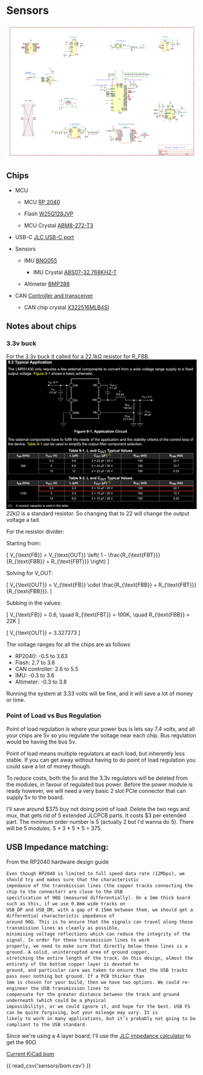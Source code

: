 # Sensors


![alt text](sensors/sch.png)

## Chips

- MCU

    - MCU [RP 2040](https://www.raspberrypi.com/products/rp2040/)

    - Flash [W25Q128JVP](https://www.winbond.com/hq/product/code-storage-flash-memory/serial-nor-flash/?__locale=en&partNo=W25Q128JV)

    - MCU Crystal [ABM8-272-T3](https://www.digikey.ca/en/products/detail/abracon-llc/ABM8-272-T3/22472366)

- USB-C [JLC USB-C port](https://jlcpcb.com/partdetail/Korean_HropartsElec-TYPE_C_31_M04/C129018)

- Sensors

    - IMU [BNO055](https://www.bosch-sensortec.com/products/smart-sensor-systems/bno055/)

        - IMU Crystal [ABS07-32.768KHZ-T](https://www.digikey.ca/en/products/detail/abracon-llc/ABS07-32-768KHZ-T/1236858)

    - Altimeter [BMP388](https://www.bosch-sensortec.com/products/environmental-sensors/pressure-sensors/bmp388/)

- CAN [Controller and transceiver](https://www.digikey.ca/en/products/detail/microchip-technology/MCP25625T-E-ML/4860099)

    - CAN chip crystal [X322516MLB4SI](https://www.lcsc.com/datasheet/lcsc_datasheet_2403291504_YXC-Crystal-Oscillators-X322516MLB4SI_C13738.pdf)

## Notes about chips

### 3.3v buck

For the 3.3v buck it called for a 22.1kΩ resistor for R_FBB. 
![alt text](sensors/1.png)
*22kΩ* is a standard resistor. So changing that to 22 will change the output voltage a tad.

For the resistor divider:

Starting from:

\[
V_{\text{FB}} = V_{\text{OUT}} \left( 1 - \frac{R_{\text{FBT}}}{R_{\text{FBB}} + R_{\text{FBT}}} \right)
\]

Solving for V_OUT:

\[
V_{\text{OUT}} = V_{\text{FB}} \cdot \frac{R_{\text{FBB}} + R_{\text{FBT}}}{R_{\text{FBB}}}.
\]

Subbing in the values:

\[
V_{\text{FB}} = 0.6, \quad R_{\text{FBT}} = 100K, \quad R_{\text{FBB}} = 22K
\]

\[
V_{\text{OUT}} = 3.327273
\]

The voltage ranges for all the chips are as follows

- RP2040: -0.5 to 3.63
- Flash: 2.7 to 3.6
- CAN controller: 2.6 to 5.5
- IMU: -0.3 to 3.6
- Altimeter: -0.3 to 3.8

Running the system at 3.33 volts will be fine, and it will save a lot of money or time.

### Point of Load vs Bus Regulation

Point of load regulation is where your power bus is lets say 7.4 volts, and all your chips are 5v so you regulate the voltage near each chip. Bus regulation would be having the bus 5v. 

Point of load means multiple regulators at each load, but inherently less stable. 
If you can get away without having to do point of load regulation you could save a lot of money though.

To reduce costs, both the 5v and the 3.3v regulators will be deleted from the modules, in favour of regulated bus power. Before the power module is ready however, we will need a very basic 2 slot PCIe connector that can supply 5v to the board.

I'll save around $375 buy not doing point of load. Delete the two regs and mux, that gets rid of 5 extended JLCPCB parts. It costs $3 per extended part. The minimum order number is 5 (actually 2 but I'd wanna do 5). There will be 5 modules. 5 * 3 * 5 * 5 = 375.


## USB Impedance matching:

From the RP2040 hardware design guide
```
Even though RP2040 is limited to full speed data rate (12Mbps), we should try and makes sure that the characteristic
impedance of the transmission lines (the copper tracks connecting the chip to the connector) are close to the USB
specification of 90Ω (measured differentially). On a 1mm thick board such as this, if we use 0.8mm wide tracks on
USB_DP and USB_DM, with a gap of 0.15mm between them, we should get a differential characteristic impedance of
around 90Ω. This is to ensure that the signals can travel along these transmission lines as cleanly as possible,
minimising voltage reflections which can reduce the integrity of the signal. In order for these transmission lines to work
properly, we need to make sure that directly below these lines is a ground. A solid, uninterrupted area of ground copper,
stretching the entire length of the track. On this design, almost the entirety of the bottom copper layer is devoted to
ground, and particular care was taken to ensure that the USB tracks pass over nothing but ground. If a PCB thicker than
1mm is chosen for your build, then we have two options. We could re-engineer the USB transmission lines to
compensate for the greater distance between the track and ground underneath (which could be a physical
impossibility), or we could ignore it, and hope for the best. USB FS can be quite forgiving, but your mileage may vary. It is
likely to work in many applications, but it’s probably not going to be compliant to the USB standard.
```

Since we're using a 4 layer board, I'll use the [JLC impedance calculator](https://jlcpcb.com/pcb-impedance-calculator) to get the 90Ω

[Current KiCad bom](https://github.com/sonicavionics/4in/blob/main/dingboard_kicad/sensors/bom.csv)

{{ read_csv('sensors/bom.csv') }}